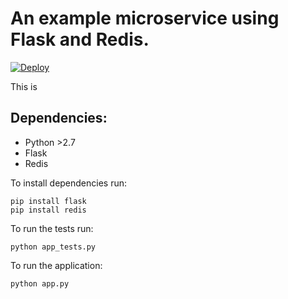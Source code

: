 # An example microservice using Flask and Redis.

[![Deploy](https://www.herokucdn.com/deploy/button.png)](https://heroku.com/deploy)

This is

## Dependencies:

* Python >2.7
* Flask
* Redis

To install dependencies run:

```
pip install flask
pip install redis
```

To run the tests run:

```
python app_tests.py
```

To run the application:

```
python app.py
```


